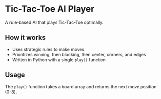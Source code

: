 # Tic-Tac-Toe AI Player

A rule-based AI that plays Tic-Tac-Toe optimally.

## How it works
- Uses strategic rules to make moves
- Prioritizes winning, then blocking, then center, corners, and edges
- Written in Python with a single `play()` function

## Usage
The `play()` function takes a board array and returns the next move position (0-8).
